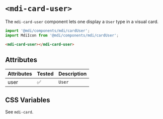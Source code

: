 # `<mdi-card-user>`

The `mdi-card-user` component lets one display a `User` type in a visual card.

```typescript
import '@mdi/components/mdi/cardUser';
import MdiIcon from '@mdi/components/mdi/cardUser';
```

```html
<mdi-card-user></mdi-card-user>
```

## Attributes

| Attributes | Tested   | Description |
| ---------- | -------- | ----------- |
| user       | &#x2705; | `User` |

## CSS Variables

See `mdi-card`.